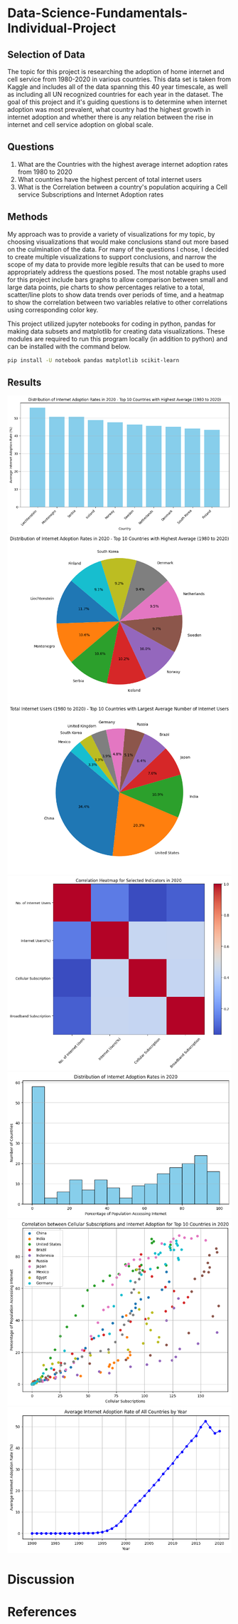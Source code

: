 # Data-Science-Fundamentals-Individual-Project



## Selection of Data
The topic for this project is researching the adoption of home internet and cell service from 1980-2020 in various countries. This data set is taken from Kaggle and includes all of the data spanning this 40 year timescale, as well as including all UN recognized countries for each year in the dataset. The goal of this project and it's guiding questions is to determine when internet adoption was most prevalent, what country had the highest growth in internet adoption and whether there is any relation between the rise in internet and cell service adoption on  global scale.

## Questions
1. What are the Countries with the highest average internet adoption rates from 1980 to 2020
2. What countries have the highest percent of total internet users 
3. What is the Correlation between a country's population acquiring a Cell service Subscriptions and Internet Adoption rates

## Methods
My approach was to provide a variety of visualizations for my topic, by choosing visualizations that would make conclusions stand out more based on the culmination of the data. For many of the questions I chose, I decided to create multiple visualizations to support conclusions, and narrow the scope of my data to provide more legible results that can be used to more appropriately address the questions posed. The most notable graphs used for this project include bars graphs to allow comparison between small and large data points, pie charts to show percentages relative to a total, scatter/line plots to show data trends over periods of time, and a heatmap to show the correlation between two variables relative to other correlations using  corresponding color key.

This project utilized jupyter notebooks for coding in python, pandas for making data subsets and matplotlib for creating data visualizations. These modules are required to run this program locally (in addition to python) and can be installed with the command below.
```bash
pip install -U notebook pandas matplotlib scikit-learn
```


## Results
![first graph](images/one.png)
![second graph](images/two.png)
![third graph](images/three.png)
![fourth graph](images/four.png)
![fifth graph](images/five.png)
![sixth graph](images/six.png)
![seventh graph](images/seven.png)

# Discussion

# References
